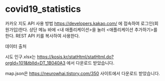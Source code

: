 # covid19_statistics

카카오 지도 API 사용 방법
https://developers.kakao.com/ 에 접속하여 로그인(회원가입)한다. 
상단 메뉴 바에 <내 애플리케이션>을 눌러 <애플리케이션 추가하기>를 한다. 
REST API 키를 복사하여 사용한다. 

데이터 출처

시도 인구.xlsx는
https://kosis.kr/statHtml/statHtml.do?orgId=101&tblId=DT_1B040A3 에서 다운로드 받았습니다. 

map.json은
https://neurowhai.tistory.com/350 사이트에서 다운로드 받았습니다. 

